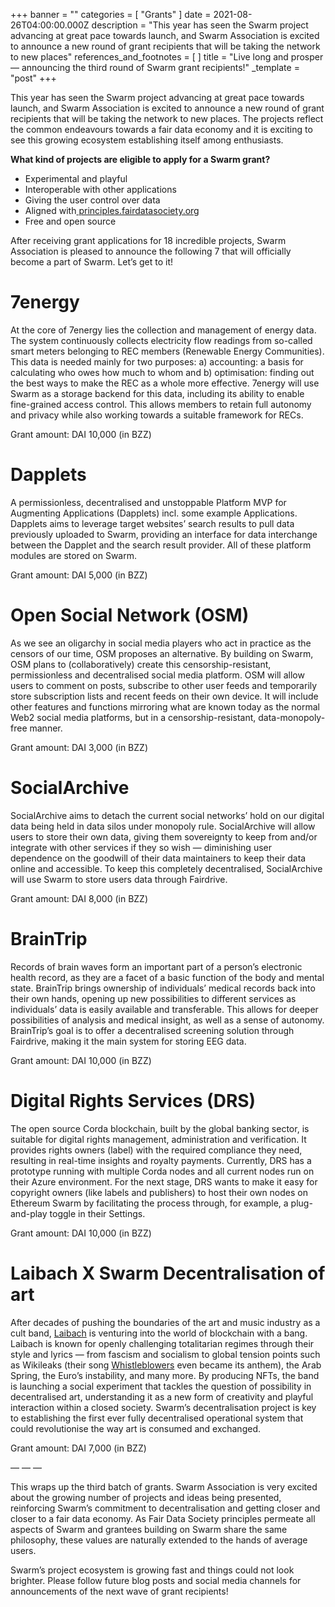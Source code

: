 +++
banner = ""
categories = [ "Grants" ]
date = 2021-08-26T04:00:00.000Z
description = "This year has seen the Swarm project advancing at great pace towards launch, and Swarm Association is excited to announce a new round of grant recipients that will be taking the network to new places"
references_and_footnotes = [ ]
title = "Live long and prosper — announcing the third round of Swarm grant recipients!"
_template = "post"
+++

This year has seen the Swarm project advancing at great pace towards launch, and Swarm Association is excited to announce a new round of grant recipients that will be taking the network to new places. The projects reflect the common endeavours towards a fair data economy and it is exciting to see this growing ecosystem establishing itself among enthusiasts.

**What kind of projects are eligible to apply for a Swarm grant?**

* Experimental and playful
* Interoperable with other applications
* Giving the user control over data
* Aligned with[ principles.fairdatasociety.org](http://principles.fairdatasociety.org/)
* Free and open source

After receiving grant applications for 18 incredible projects, Swarm Association is pleased to announce the following 7 that will officially become a part of Swarm. Let’s get to it!

# 7energy

At the core of 7energy lies the collection and management of energy data. The system continuously collects electricity flow readings from so-called smart meters belonging to REC members (Renewable Energy Communities). This data is needed mainly for two purposes: a) accounting: a basis for calculating who owes how much to whom and b) optimisation: finding out the best ways to make the REC as a whole more effective. 7energy will use Swarm as a storage backend for this data, including its ability to enable fine-grained access control. This allows members to retain full autonomy and privacy while also working towards a suitable framework for RECs.

Grant amount: DAI 10,000 (in BZZ)

# Dapplets

A permissionless, decentralised and unstoppable Platform MVP for Augmenting Applications (Dapplets) incl. some example Applications. Dapplets aims to leverage target websites’ search results to pull data previously uploaded to Swarm, providing an interface for data interchange between the Dapplet and the search result provider. All of these platform modules are stored on Swarm.

Grant amount: DAI 5,000 (in BZZ)

# Open Social Network (OSM)

As we see an oligarchy in social media players who act in practice as the censors of our time, OSM proposes an alternative. By building on Swarm, OSM plans to (collaboratively) create this censorship-resistant, permissionless and decentralised social media platform. OSM will allow users to comment on posts, subscribe to other user feeds and temporarily store subscription lists and recent feeds on their own device. It will include other features and functions mirroring what are known today as the normal Web2 social media platforms, but in a censorship-resistant, data-monopoly-free manner.

Grant amount: DAI 3,000 (in BZZ)

# SocialArchive

SocialArchive aims to detach the current social networks’ hold on our digital data being held in data silos under monopoly rule. SocialArchive will allow users to store their own data, giving them sovereignty to keep from and/or integrate with other services if they so wish — diminishing user dependence on the goodwill of their data maintainers to keep their data online and accessible. To keep this completely decentralised, SocialArchive will use Swarm to store users data through Fairdrive.

Grant amount: DAI 8,000 (in BZZ)

# BrainTrip

Records of brain waves form an important part of a person’s electronic health record, as they are a facet of a basic function of the body and mental state. BrainTrip brings ownership of individuals’ medical records back into their own hands, opening up new possibilities to different services as individuals’ data is easily available and transferable. This allows for deeper possibilities of analysis and medical insight, as well as a sense of autonomy. BrainTrip’s goal is to offer a decentralised screening solution through Fairdrive, making it the main system for storing EEG data.

Grant amount: DAI 10,000 (in BZZ)

# Digital Rights Services (DRS)

The open source Corda blockchain, built by the global banking sector, is suitable for digital rights management, administration and verification. It provides rights owners (label) with the required compliance they need, resulting in real-time insights and royalty payments. Currently, DRS has a prototype running with multiple Corda nodes and all current nodes run on their Azure environment. For the next stage, DRS wants to make it easy for copyright owners (like labels and publishers) to host their own nodes on Ethereum Swarm by facilitating the process through, for example, a plug-and-play toggle in their Settings.

Grant amount: DAI 10,000 (in BZZ)

# Laibach X Swarm Decentralisation of art

After decades of pushing the boundaries of the art and music industry as a cult band, [Laibach](https://www.laibach.org/) is venturing into the world of blockchain with a bang. Laibach is known for openly challenging totalitarian regimes through their style and lyrics — from fascism and socialism to global tension points such as Wikileaks (their song [Whistleblowers](https://www.youtube.com/watch?v=c6Mx2mxpaCY) even became its anthem), the Arab Spring, the Euro’s instability, and many more. By producing NFTs, the band is launching a social experiment that tackles the question of possibility in decentralised art, understanding it as a new form of creativity and playful interaction within a closed society. Swarm’s decentralisation project is key to establishing the first ever fully decentralised operational system that could revolutionise the way art is consumed and exchanged.

Grant amount: DAI 7,000 (in BZZ)

— — —

This wraps up the third batch of grants. Swarm Association is very excited about the growing number of projects and ideas being presented, reinforcing Swarm’s commitment to decentralisation and getting closer and closer to a fair data economy. As Fair Data Society principles permeate all aspects of Swarm and grantees building on Swarm share the same philosophy, these values are naturally extended to the hands of average users.

Swarm’s project ecosystem is growing fast and things could not look brighter. Please follow future blog posts and social media channels for announcements of the next wave of grant recipients!
